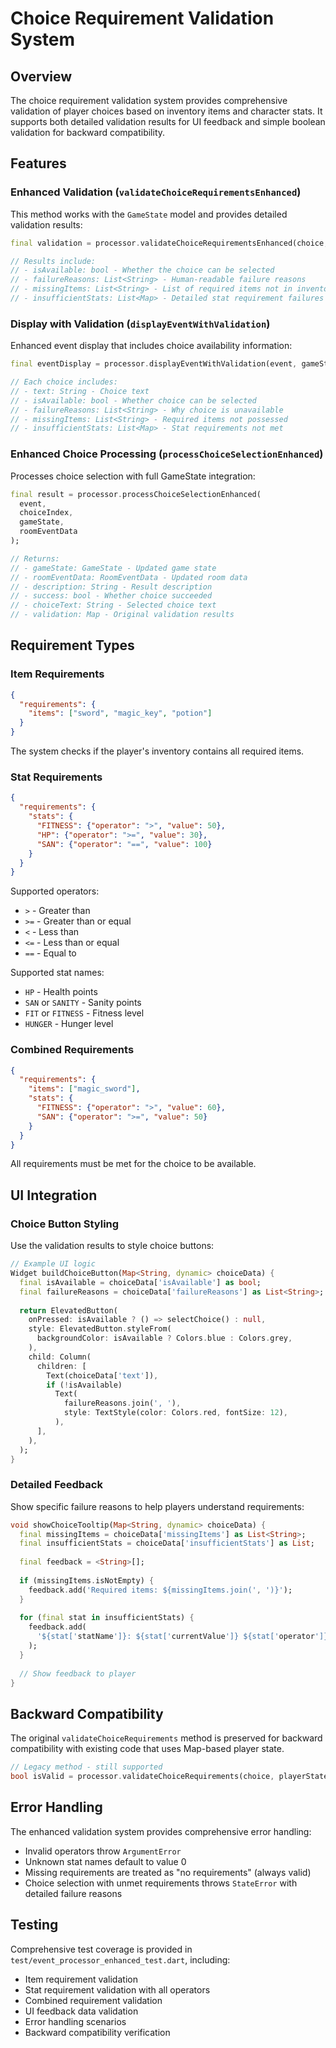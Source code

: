 # Choice Requirement Validation System

## Overview

The choice requirement validation system provides comprehensive validation of player choices based on inventory items and character stats. It supports both detailed validation results for UI feedback and simple boolean validation for backward compatibility.

## Features

### Enhanced Validation (`validateChoiceRequirementsEnhanced`)

This method works with the `GameState` model and provides detailed validation results:

```dart
final validation = processor.validateChoiceRequirementsEnhanced(choice, gameState);

// Results include:
// - isAvailable: bool - Whether the choice can be selected
// - failureReasons: List<String> - Human-readable failure reasons
// - missingItems: List<String> - List of required items not in inventory
// - insufficientStats: List<Map> - Detailed stat requirement failures
```

### Display with Validation (`displayEventWithValidation`)

Enhanced event display that includes choice availability information:

```dart
final eventDisplay = processor.displayEventWithValidation(event, gameState);

// Each choice includes:
// - text: String - Choice text
// - isAvailable: bool - Whether choice can be selected
// - failureReasons: List<String> - Why choice is unavailable
// - missingItems: List<String> - Required items not possessed
// - insufficientStats: List<Map> - Stat requirements not met
```

### Enhanced Choice Processing (`processChoiceSelectionEnhanced`)

Processes choice selection with full GameState integration:

```dart
final result = processor.processChoiceSelectionEnhanced(
  event, 
  choiceIndex, 
  gameState, 
  roomEventData
);

// Returns:
// - gameState: GameState - Updated game state
// - roomEventData: RoomEventData - Updated room data
// - description: String - Result description
// - success: bool - Whether choice succeeded
// - choiceText: String - Selected choice text
// - validation: Map - Original validation results
```

## Requirement Types

### Item Requirements

```json
{
  "requirements": {
    "items": ["sword", "magic_key", "potion"]
  }
}
```

The system checks if the player's inventory contains all required items.

### Stat Requirements

```json
{
  "requirements": {
    "stats": {
      "FITNESS": {"operator": ">", "value": 50},
      "HP": {"operator": ">=", "value": 30},
      "SAN": {"operator": "==", "value": 100}
    }
  }
}
```

Supported operators:
- `>` - Greater than
- `>=` - Greater than or equal
- `<` - Less than
- `<=` - Less than or equal
- `==` - Equal to

Supported stat names:
- `HP` - Health points
- `SAN` or `SANITY` - Sanity points
- `FIT` or `FITNESS` - Fitness level
- `HUNGER` - Hunger level

### Combined Requirements

```json
{
  "requirements": {
    "items": ["magic_sword"],
    "stats": {
      "FITNESS": {"operator": ">", "value": 60},
      "SAN": {"operator": ">=", "value": 50}
    }
  }
}
```

All requirements must be met for the choice to be available.

## UI Integration

### Choice Button Styling

Use the validation results to style choice buttons:

```dart
// Example UI logic
Widget buildChoiceButton(Map<String, dynamic> choiceData) {
  final isAvailable = choiceData['isAvailable'] as bool;
  final failureReasons = choiceData['failureReasons'] as List<String>;
  
  return ElevatedButton(
    onPressed: isAvailable ? () => selectChoice() : null,
    style: ElevatedButton.styleFrom(
      backgroundColor: isAvailable ? Colors.blue : Colors.grey,
    ),
    child: Column(
      children: [
        Text(choiceData['text']),
        if (!isAvailable) 
          Text(
            failureReasons.join(', '),
            style: TextStyle(color: Colors.red, fontSize: 12),
          ),
      ],
    ),
  );
}
```

### Detailed Feedback

Show specific failure reasons to help players understand requirements:

```dart
void showChoiceTooltip(Map<String, dynamic> choiceData) {
  final missingItems = choiceData['missingItems'] as List<String>;
  final insufficientStats = choiceData['insufficientStats'] as List;
  
  final feedback = <String>[];
  
  if (missingItems.isNotEmpty) {
    feedback.add('Required items: ${missingItems.join(', ')}');
  }
  
  for (final stat in insufficientStats) {
    feedback.add(
      '${stat['statName']}: ${stat['currentValue']} ${stat['operator']} ${stat['requiredValue']} required'
    );
  }
  
  // Show feedback to player
}
```

## Backward Compatibility

The original `validateChoiceRequirements` method is preserved for backward compatibility with existing code that uses Map-based player state.

```dart
// Legacy method - still supported
bool isValid = processor.validateChoiceRequirements(choice, playerStateMap);
```

## Error Handling

The enhanced validation system provides comprehensive error handling:

- Invalid operators throw `ArgumentError`
- Unknown stat names default to value 0
- Missing requirements are treated as "no requirements" (always valid)
- Choice selection with unmet requirements throws `StateError` with detailed failure reasons

## Testing

Comprehensive test coverage is provided in `test/event_processor_enhanced_test.dart`, including:

- Item requirement validation
- Stat requirement validation with all operators
- Combined requirement validation
- UI feedback data validation
- Error handling scenarios
- Backward compatibility verification
